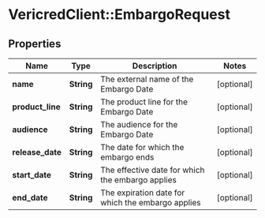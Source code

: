 # VericredClient::EmbargoRequest

## Properties
Name | Type | Description | Notes
------------ | ------------- | ------------- | -------------
**name** | **String** | The external name of the Embargo Date | [optional] 
**product_line** | **String** | The product line for the Embargo Date | [optional] 
**audience** | **String** | The audience for the Embargo Date | [optional] 
**release_date** | **String** | The date for which the embargo ends | [optional] 
**start_date** | **String** | The effective date for which the embargo applies | [optional] 
**end_date** | **String** | The expiration date for which the embargo applies | [optional] 


